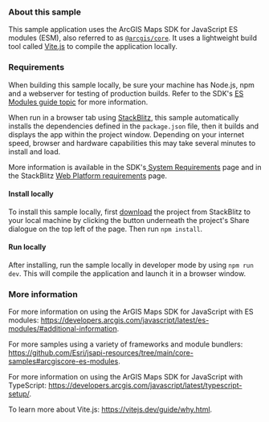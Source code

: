  ### About this sample

This sample application uses the ArcGIS Maps SDK for JavaScript ES modules (ESM), also referred to as [`@arcgis/core`](https://www.npmjs.com/package/@arcgis/core). It uses a lightweight build tool called [Vite.js](https://vitejs.dev/) to compile the application locally.

### Requirements

When building this sample locally, be sure your machine has Node.js, npm and a webserver for testing of production builds. Refer to the SDK's [ES Modules guide topic](https://developers.arcgis.com/javascript/latest/es-modules/#prerequisites) for more information.

When run in a browser tab using [StackBlitz](https://developer.stackblitz.com/guides/user-guide/what-is-stackblitz), this sample automatically installs the dependencies defined in the `package.json` file, then it builds and displays the app within the project window. Depending on your internet speed, browser and hardware capabilities this may take several minutes to install and load.

More information is available in the SDK's[ System Requirements](https://developers.arcgis.com/javascript/latest/system-requirements/) page and in the StackBlitz [Web Platform requirements](https://developer.stackblitz.com/platform/webcontainers/browser-support#web-platform-requirements) page.

#### Install locally

To install this sample locally, first [download](https://developer.stackblitz.com/guides/user-guide/general-faqs#what-are-the-deploy-options-available-on-stackblitz) the project from StackBlitz to your local machine by clicking the button underneath the project's Share dialogue on the top left of the page. Then run `npm install`. 

#### Run locally

After installing, run the sample locally in developer mode by using `npm run dev`. This will compile the application and launch it in a browser window.

### More information

For more information on using the ArGIS Maps SDK for JavaScript with ES modules: https://developers.arcgis.com/javascript/latest/es-modules/#additional-information. 

For more samples using a variety of frameworks and module bundlers: https://github.com/Esri/jsapi-resources/tree/main/core-samples#arcgiscore-es-modules. 

For more information on using the ArGIS Maps SDK for JavaScript with TypeScript: https://developers.arcgis.com/javascript/latest/typescript-setup/. 

To learn more about Vite.js: https://vitejs.dev/guide/why.html. 
